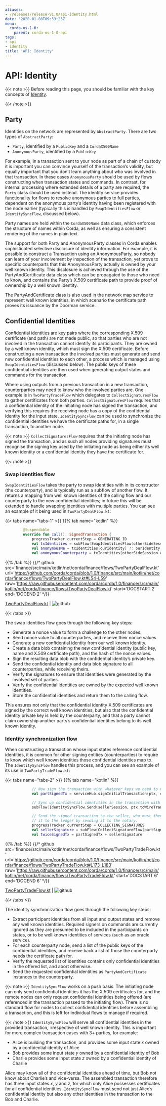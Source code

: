 ```yaml
---
aliases:
- /releases/release-V1.0/api-identity.html
date: '2020-01-08T09:59:25Z'
menu:
  corda-os-1-0:
    parent: corda-os-1-0-api
tags:
- api
- identity
title: 'API: Identity'
---
```



# API: Identity

{{< note >}}
Before reading this page, you should be familiar with the key concepts of [Identity](key-concepts-identity.md).

{{< /note >}}


## Party

Identities on the network are represented by `AbstractParty`. There are two types of `AbstractParty`:


* `Party`, identified by a `PublicKey` and a `CordaX500Name`
* `AnonymousParty`, identified by a `PublicKey`

For example, in a transaction sent to your node as part of a chain of custody it is important you can convince yourself
of the transaction’s validity, but equally important that you don’t learn anything about who was involved in that
transaction. In these cases `AnonymousParty` should be used by flows constructing when transaction states and commands.
In contrast, for internal processing where extended details of a party are required, the `Party` class should be used
instead. The identity service provides functionality for flows to resolve anonymous parties to full parties, dependent
on the anonymous party’s identity having been registered with the node earlier (typically this is handled by
`SwapIdentitiesFlow` or `IdentitySyncFlow`, discussed below).

Party names are held within the `CordaX500Name` data class, which enforces the structure of names within Corda, as
well as ensuring a consistent rendering of the names in plain text.

The support for both Party and AnonymousParty classes in Corda enables sophisticated selective disclosure of identity
information. For example, it is possible to construct a Transaction using an AnonymousParty, so nobody can learn of your
involvement by inspection of the transaction, yet prove to specific counterparts that this AnonymousParty actually is
owned by your well known identity. This disclosure is achieved through the use of the PartyAndCertificate data class
which can be propagated to those who need to know, and contains the Party’s X.509 certificate path to provide proof of
ownership by a well known identity.

The PartyAndCertificate class is also used in the network map service to represent well known identities, in which
scenario the certificate path proves its issuance by the Doorman service.


## Confidential Identities

Confidential identities are key pairs where the corresponding X.509 certificate (and path) are not made public, so that parties who
are not involved in the transaction cannot identify its participants. They are owned by a well known identity, which
must sign the X.509 certificate. Before constructing a new transaction the involved parties must generate and send new
confidential identities to each other, a process which is managed using `SwapIdentitiesFlow` (discussed below). The
public keys of these confidential identities are then used when generating output states and commands for the transaction.

Where using outputs from a previous transaction in a new transaction, counterparties may need to know who the involved
parties are. One example is in `TwoPartyTradeFlow` which delegates to `CollectSignaturesFlow` to gather certificates
from both parties. `CollectSignaturesFlow` requires that a confidential identity of the initiating node has signed
the transaction, and verifying this requires the receiving node has a copy of the confidential identity for the input
state. `IdentitySyncFlow` can be used to synchronize the confidential identities we have the certificate paths for, in
a single transaction, to another node.

{{< note >}}
`CollectSignaturesFlow` requires that the initiating node has signed the transaction, and as such all nodes
providing signatures must recognise the signing key used by the initiating node as being either its well known identity
or a confidential identity they have the certificate for.

{{< /note >}}

### Swap identities flow

`SwapIdentitiesFlow` takes the party to swap identities with in its constructor (the counterparty), and is typically run as a subflow of
another flow. It returns a mapping from well known identities of the calling flow and our counterparty to the new
confidential identities; in future this will be extended to handle swapping identities with multiple parties.
You can see an example of it being used in `TwoPartyDealFlow.kt`:

{{< tabs name="tabs-1" >}}
{{% tab name="kotlin" %}}
```kotlin
        @Suspendable
        override fun call(): SignedTransaction {
            progressTracker.currentStep = GENERATING_ID
            val txIdentities = subFlow(SwapIdentitiesFlow(otherSideSession.counterparty))
            val anonymousMe = txIdentities[ourIdentity] ?: ourIdentity.anonymise()
            val anonymousCounterparty = txIdentities[otherSideSession.counterparty] ?: otherSideSession.counterparty.anonymise()

```
{{% /tab %}}
{{/* github src='finance/src/main/kotlin/net/corda/finance/flows/TwoPartyDealFlow.kt' url='https://github.com/corda/corda/blob/1.0/finance/src/main/kotlin/net/corda/finance/flows/TwoPartyDealFlow.kt#L54-L59' raw='https://raw.githubusercontent.com/corda/corda/1.0/finance/src/main/kotlin/net/corda/finance/flows/TwoPartyDealFlow.kt' start='DOCSTART 2' end='DOCEND 2' */}}

[TwoPartyDealFlow.kt](https://github.com/corda/corda/blob/release/os/1.0/finance/src/main/kotlin/net/corda/finance/flows/TwoPartyDealFlow.kt) | ![github](/images/svg/github.svg "github")

{{< /tabs >}}

The swap identities flow goes through the following key steps:


* Generate a nonce value to form a challenge to the other nodes.
* Send nonce value to all counterparties, and receive their nonce values.
* Generate a new confidential identity from our well known identity.
* Create a data blob containing the new confidential identity (public key, name and X.509 certificate path),
and the hash of the nonce values.
* Sign the resulting data blob with the confidential identity’s private key.
* Send the confidential identity and data blob signature to all counterparties, while receiving theirs.
* Verify the signatures to ensure that identities were generated by the involved set of parties.
* Verify the confidential identities are owned by the expected well known identities.
* Store the confidential identities and return them to the calling flow.

This ensures not only that the confidential identity X.509 certificates are signed by the correct well known identities,
but also that the confidential identity private key is held by the counterparty, and that a party cannot claim ownership
another party’s confidential identities belong to its well known identity.


### Identity synchronization flow

When constructing a transaction whose input states reference confidential identities, it is common for other signing
entities (counterparties) to require to know which well known identities those confidential identities map to. The
`IdentitySyncFlow` handles this process, and you can see an example of its use in `TwoPartyTradeFlow.kt`:

{{< tabs name="tabs-2" >}}
{{% tab name="kotlin" %}}
```kotlin
            // Now sign the transaction with whatever keys we need to move the cash.
            val partSignedTx = serviceHub.signInitialTransaction(ptx, cashSigningPubKeys)

            // Sync up confidential identities in the transaction with our counterparty
            subFlow(IdentitySyncFlow.Send(sellerSession, ptx.toWireTransaction(serviceHub)))

            // Send the signed transaction to the seller, who must then sign it themselves and commit
            // it to the ledger by sending it to the notary.
            progressTracker.currentStep = COLLECTING_SIGNATURES
            val sellerSignature = subFlow(CollectSignatureFlow(partSignedTx, sellerSession, sellerSession.counterparty.owningKey))
            val twiceSignedTx = partSignedTx + sellerSignature

```
{{% /tab %}}
{{/* github src='finance/src/main/kotlin/net/corda/finance/flows/TwoPartyTradeFlow.kt' url='https://github.com/corda/corda/blob/1.0/finance/src/main/kotlin/net/corda/finance/flows/TwoPartyTradeFlow.kt#L173-L183' raw='https://raw.githubusercontent.com/corda/corda/1.0/finance/src/main/kotlin/net/corda/finance/flows/TwoPartyTradeFlow.kt' start='DOCSTART 6' end='DOCEND 6' */}}

[TwoPartyTradeFlow.kt](https://github.com/corda/corda/blob/release/os/1.0/finance/src/main/kotlin/net/corda/finance/flows/TwoPartyTradeFlow.kt) | ![github](/images/svg/github.svg "github")

{{< /tabs >}}

The identity synchronization flow goes through the following key steps:


* Extract participant identities from all input and output states and remove any well known identities. Required signers
on commands are currently ignored as they are presumed to be included in the participants on states, or to be well
known identities of services (such as an oracle service).
* For each counterparty node, send a list of the public keys of the confidential identities, and receive back a list
of those the counterparty needs the certificate path for.
* Verify the requested list of identities contains only confidential identities in the offered list, and abort otherwise.
* Send the requested confidential identities as `PartyAndCertificate` instances to the counterparty.

{{< note >}}
`IdentitySyncFlow` works on a push basis. The initiating node can only send confidential identities it has
the X.509 certificates for, and the remote nodes can only request confidential identities being offered (are
referenced in the transaction passed to the initiating flow). There is no standard flow for nodes to collect
confidential identities before assembling a transaction, and this is left for individual flows to manage if required.

{{< /note >}}
`IdentitySyncFlow` will serve all confidential identities in the provided transaction, irrespective of well known
identity. This is important for more complex transaction cases with 3+ parties, for example:


* Alice is building the transaction, and provides some input state *x* owned by a confidential identity of Alice
* Bob provides some input state *y* owned by a confidential identity of Bob
* Charlie provides some input state *z* owned by a confidential identity of Charlie

Alice may know all of the confidential identities ahead of time, but Bob not know about Charlie’s and vice-versa.
The assembled transaction therefore has three input states *x*, *y* and *z*, for which only Alice possesses certificates
for all confidential identities. `IdentitySyncFlow` must send not just Alice’s confidential identity but also any other
identities in the transaction to the Bob and Charlie.

